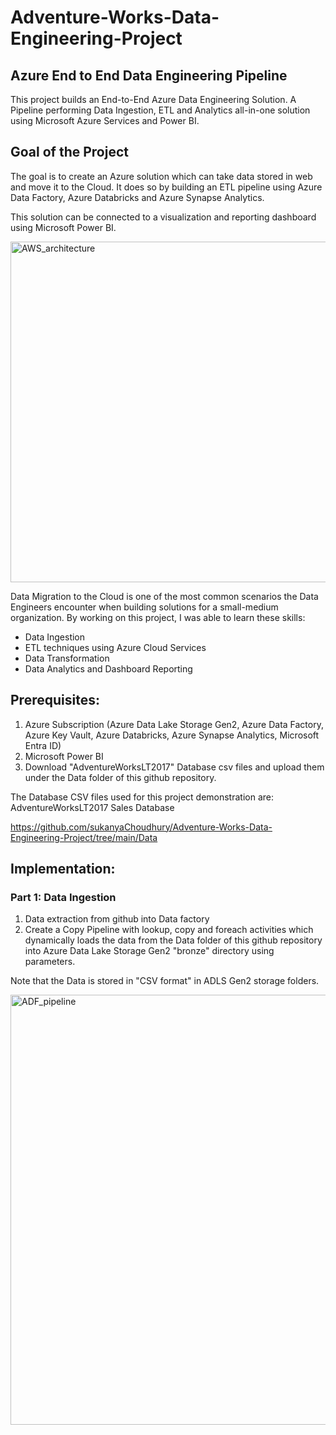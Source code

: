 # Adventure-Works-Data-Engineering-Project 
## Azure End to End Data Engineering Pipeline

This project builds an End-to-End Azure Data Engineering Solution. A Pipeline performing Data Ingestion, ETL and Analytics all-in-one solution using Microsoft Azure Services and Power BI.

## Goal of the Project

The goal is to create an Azure solution which can take data stored in web and move it to the Cloud. It does so by building an ETL pipeline using Azure Data Factory, Azure Databricks and Azure Synapse Analytics.

This solution can be connected to a visualization and reporting dashboard using Microsoft Power BI.

<img width="545" alt="AWS_architecture" src="https://github.com/user-attachments/assets/a10ea12f-a558-4bf8-8fe9-86fc07487331" />

Data Migration to the Cloud is one of the most common scenarios the Data Engineers encounter when building solutions for a small-medium organization.
By working on this project, I was able to learn these skills:

* Data Ingestion
* ETL techniques using Azure Cloud Services
* Data Transformation
* Data Analytics and Dashboard Reporting

## Prerequisites:

1) Azure Subscription (Azure Data Lake Storage Gen2, Azure Data Factory, Azure Key Vault, Azure Databricks, Azure Synapse Analytics, Microsoft Entra ID)
2) Microsoft Power BI
4) Download "AdventureWorksLT2017" Database csv files and upload them under the Data folder of this github repository.

The Database CSV files used for this project demonstration are:
AdventureWorksLT2017 Sales Database

https://github.com/sukanyaChoudhury/Adventure-Works-Data-Engineering-Project/tree/main/Data

## Implementation:

### Part 1: Data Ingestion

1. Data extraction from github into Data factory
2. Create a Copy Pipeline with lookup, copy and foreach activities which dynamically loads the data from the Data folder of this github repository into Azure Data Lake Storage Gen2 "bronze" directory using parameters.

Note that the Data is stored in "CSV format" in ADLS Gen2 storage folders.

<img width="688" alt="ADF_pipeline" src="https://github.com/user-attachments/assets/496288f3-41b6-417a-8bd8-1001beb70aa6" />


